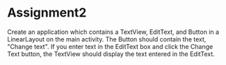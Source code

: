 Assignment2
===========

Create an application which contains a TextView, EditText, and Button in a LinearLayout on the main activity. 
The Button should contain the text, "Change text". 
If you enter text in the EditText box and click the Change Text button, the TextView should display the text entered in the EditText.
